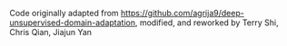 Code originally adapted from https://github.com/agrija9/deep-unsupervised-domain-adaptation, modified, and reworked by Terry Shi, Chris Qian, Jiajun Yan
